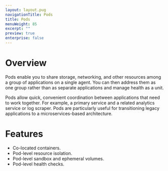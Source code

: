 ```yaml
---
layout: layout.pug
navigationTitle: Pods
title: Pods
menuWeight: 85
excerpt: ""
preview: true
enterprise: false
---
```

<!-- This source repo for this topic is https://github.com/dcos/dcos-docs -->

# Overview

Pods enable you to share storage, networking, and other resources among a group of applications on a single agent. You can then address them as one group rather than as separate applications and manage health as a unit.

Pods allow quick, convenient coordination between applications that need to work together. For example, a primary service and a related analytics service or log scraper. Pods are particularly useful for transitioning legacy applications to a microservices-based architecture.

# Features

- Co-located containers.
- Pod-level resource isolation.
- Pod-level sandbox and ephemeral volumes.
- Pod-level health checks.